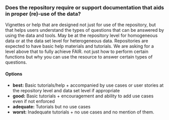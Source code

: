### Does the repository require or support documentation that aids in proper (re)-use of the data?

Vignettes or help that are designed not just for use of the repository, but that helps users understand the types of questions that can be answered by using the data and tools.  May be at the repository level for homogeneous data or at the data set level for heterogeneous data.  Repositories are expected to have basic help materials and tutorials.  We are asking for a level above that to fully achieve FAIR. not just how to perform certain functions but why you can use the resource to answer certain types of questions.

#### Options
* **best:**  Basic tutorials/help + accompanied by use cases or user stories at the  repository level and data set level if appropriate
* **good:**  Basic tutorials + encouragement and ability to add use cases even if not enforced
* **adequate:**  Tutorials but no use cases
* **worst:**  Inadequate tutorials + no use cases and no mention of them.
